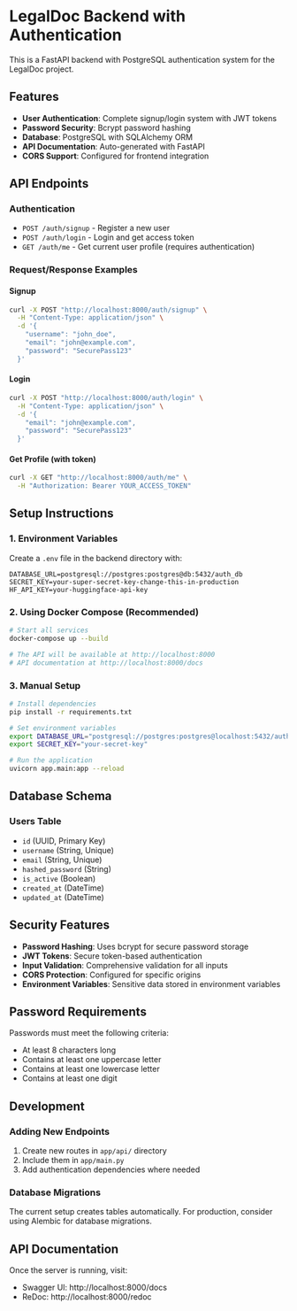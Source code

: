 # LegalDoc Backend with Authentication

This is a FastAPI backend with PostgreSQL authentication system for the LegalDoc project.

## Features

- **User Authentication**: Complete signup/login system with JWT tokens
- **Password Security**: Bcrypt password hashing
- **Database**: PostgreSQL with SQLAlchemy ORM
- **API Documentation**: Auto-generated with FastAPI
- **CORS Support**: Configured for frontend integration

## API Endpoints

### Authentication
- `POST /auth/signup` - Register a new user
- `POST /auth/login` - Login and get access token
- `GET /auth/me` - Get current user profile (requires authentication)

### Request/Response Examples

#### Signup
```bash
curl -X POST "http://localhost:8000/auth/signup" \
  -H "Content-Type: application/json" \
  -d '{
    "username": "john_doe",
    "email": "john@example.com",
    "password": "SecurePass123"
  }'
```

#### Login
```bash
curl -X POST "http://localhost:8000/auth/login" \
  -H "Content-Type: application/json" \
  -d '{
    "email": "john@example.com",
    "password": "SecurePass123"
  }'
```

#### Get Profile (with token)
```bash
curl -X GET "http://localhost:8000/auth/me" \
  -H "Authorization: Bearer YOUR_ACCESS_TOKEN"
```

## Setup Instructions

### 1. Environment Variables

Create a `.env` file in the backend directory with:

```env
DATABASE_URL=postgresql://postgres:postgres@db:5432/auth_db
SECRET_KEY=your-super-secret-key-change-this-in-production
HF_API_KEY=your-huggingface-api-key
```

### 2. Using Docker Compose (Recommended)

```bash
# Start all services
docker-compose up --build

# The API will be available at http://localhost:8000
# API documentation at http://localhost:8000/docs
```

### 3. Manual Setup

```bash
# Install dependencies
pip install -r requirements.txt

# Set environment variables
export DATABASE_URL="postgresql://postgres:postgres@localhost:5432/auth_db"
export SECRET_KEY="your-secret-key"

# Run the application
uvicorn app.main:app --reload
```

## Database Schema

### Users Table
- `id` (UUID, Primary Key)
- `username` (String, Unique)
- `email` (String, Unique)
- `hashed_password` (String)
- `is_active` (Boolean)
- `created_at` (DateTime)
- `updated_at` (DateTime)

## Security Features

- **Password Hashing**: Uses bcrypt for secure password storage
- **JWT Tokens**: Secure token-based authentication
- **Input Validation**: Comprehensive validation for all inputs
- **CORS Protection**: Configured for specific origins
- **Environment Variables**: Sensitive data stored in environment variables

## Password Requirements

Passwords must meet the following criteria:
- At least 8 characters long
- Contains at least one uppercase letter
- Contains at least one lowercase letter
- Contains at least one digit

## Development

### Adding New Endpoints

1. Create new routes in `app/api/` directory
2. Include them in `app/main.py`
3. Add authentication dependencies where needed

### Database Migrations

The current setup creates tables automatically. For production, consider using Alembic for database migrations.

## API Documentation

Once the server is running, visit:
- Swagger UI: http://localhost:8000/docs
- ReDoc: http://localhost:8000/redoc 